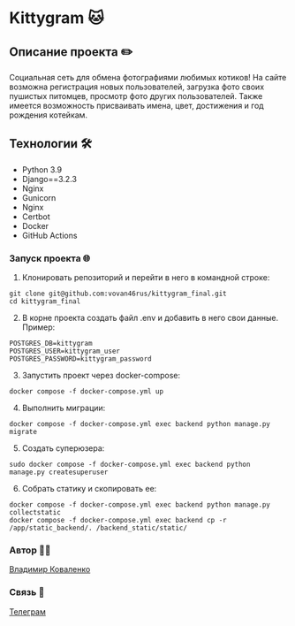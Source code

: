 # Kittygram 🐱

## Описание проекта ✏️

Социальная сеть для обмена фотографиями любимых котиков! На сайте возможна регистрация новых пользователей, загрузка фото своих пушистых питомцев, просмотр фото других пользователей. Также имеется возможность присваивать имена, цвет, достижения и год рождения котейкам.

## Технологии 🛠️

- Python 3.9
- Django==3.2.3
- Nginx
- Gunicorn
- Nginx
- Certbot
- Docker
- GitHub Actions

### Запуск проекта 🌐
1. Клонировать репозиторий и перейти в него в командной строке:
```
git clone git@github.com:vovan46rus/kittygram_final.git
cd kittygram_final
```
2. В корне проекта создать файл .env и добавить в него свои данные.
Пример:
```
POSTGRES_DB=kittygram
POSTGRES_USER=kittygram_user
POSTGRES_PASSWORD=kittygram_password
```
3. Запустить проект через docker-compose:
```
docker compose -f docker-compose.yml up
```
4. Выполнить миграции:
```
docker compose -f docker-compose.yml exec backend python manage.py migrate
```
5. Создать суперюзера:
```
sudo docker compose -f docker-compose.yml exec backend python manage.py createsuperuser
```
6. Собрать статику и скопировать ее:
```
docker compose -f docker-compose.yml exec backend python manage.py collectstatic
docker compose -f docker-compose.yml exec backend cp -r /app/static_backend/. /backend_static/static/
```
### Автор 👨‍💻
[Владимир Коваленко](https://github.com/vovan46rus)

### Cвязь 📡
[Телеграм](https://t.me/icq609258000)
